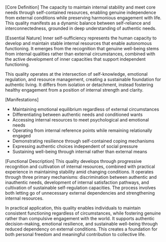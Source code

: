 [Core Definition]
The capacity to maintain internal stability and meet core needs through self-contained resources, enabling genuine independence from external conditions while preserving harmonious engagement with life. This quality manifests as a dynamic balance between self-reliance and interconnectedness, grounded in deep understanding of authentic needs.

[Essential Nature]
Inner self-sufficiency represents the human capacity to develop and maintain stable internal resources that enable autonomous functioning. It emerges from the recognition that genuine well-being stems from internal qualities rather than external circumstances, combined with the active development of inner capacities that support independent functioning.

This quality operates at the intersection of self-knowledge, emotional regulation, and resource management, creating a sustainable foundation for authentic living. It differs from isolation or detachment, instead fostering healthy engagement from a position of internal strength and clarity.

[Manifestations]
- Maintaining emotional equilibrium regardless of external circumstances
- Differentiating between authentic needs and conditioned wants
- Accessing internal resources to meet psychological and emotional needs
- Operating from internal reference points while remaining relationally engaged
- Demonstrating resilience through self-contained coping mechanisms
- Expressing authentic choices independent of social pressure
- Sustaining well-being through internal rather than external means

[Functional Description]
This quality develops through progressive recognition and cultivation of internal resources, combined with practical experience in maintaining stability amid changing conditions. It operates through three primary mechanisms: discrimination between authentic and inauthentic needs, development of internal satisfaction pathways, and cultivation of sustainable self-regulation capacities. The process involves both letting go of unnecessary external dependencies and strengthening internal resources.

In practical application, this quality enables individuals to maintain consistent functioning regardless of circumstances, while fostering genuine rather than compulsive engagement with the world. It supports authentic decision-making, emotional resilience, and sustainable well-being through reduced dependency on external conditions. This creates a foundation for both personal freedom and meaningful contribution to collective life.